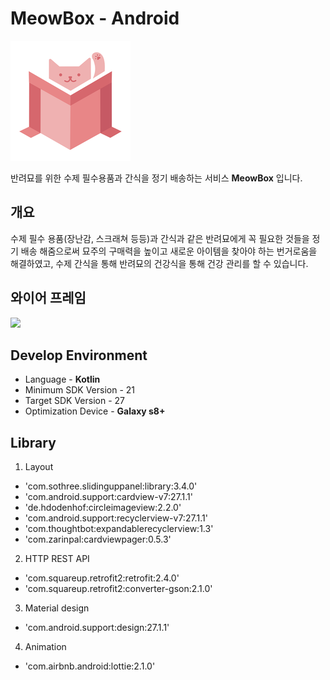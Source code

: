 # MeowBox - Android

![](/image/meow_box.png)


반려묘를 위한 수제 필수용품과 간식을 정기 배송하는 서비스 **MeowBox** 입니다.

## 개요

수제 필수 용품(장난감, 스크래쳐 등등)과 간식과 같은 반려묘에게 꼭 필요한 것들을 정기 배송 해줌으로써 묘주의 구매력을 높이고 새로운 아이템을 찾아야 하는 번거로움을 해결하였고, 수제 간식을 통해 반려묘의 건강식을 통해 건강 관리를 할 수 있습니다. 


## 와이어 프레임

![](/image/meow_box_workflow.png)


## Develop Environment

* Language - **Kotlin**
* Minimum SDK Version - 21
* Target SDK Version - 27
* Optimization Device - **Galaxy s8+**


## Library

1. Layout
* 'com.sothree.slidinguppanel:library:3.4.0'
* 'com.android.support:cardview-v7:27.1.1'
* 'de.hdodenhof:circleimageview:2.2.0'
* 'com.android.support:recyclerview-v7:27.1.1'
* 'com.thoughtbot:expandablerecyclerview:1.3'
* 'com.zarinpal:cardviewpager:0.5.3'

2. HTTP REST API
* 'com.squareup.retrofit2:retrofit:2.4.0'
* 'com.squareup.retrofit2:converter-gson:2.1.0'

3. Material design
* 'com.android.support:design:27.1.1'

4. Animation
* 'com.airbnb.android:lottie:2.1.0'

